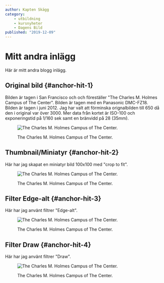 ```yaml
---
author: Kapten Skägg
category:
    - utbildning
    - kursnyheter
    - Dagens Bild
published: "2019-12-09"
---
```

Mitt andra inlägg
==================================

Här är mitt andra blogg inlägg.

Original bild {#anchor-hit-1}
-----------------------------------
Bilden är tagen i San Francisco och och föreställer "The Charles M. Holmes Campus of The Center". Bilden
är tagen med en Panasonic DMC-FZ18. Bilden är tagen i juni 2012. Jag har valt att förminska orignalbilden
till 650 då den i original var över 3000. Mer data från kortet är ISO-100 och exponeringstid på 1/160 sek
samt en bränvidd på 28 (35mm).

<figure class="figure">
    <img src="image/blogg_2.jpg&w=650&save-as=jpg" alt="The Charles M. Holmes Campus of The Center.">
    <figcaption>
        <p>The Charles M. Holmes Campus of The Center.</p>
    </figcaption>
</figure>

<!--more-->

Thumbnail/Miniatyr {#anchor-hit-2}
-----------------------------------
Här har jag skapat en miniatyr bild 100x100 med "crop to fit".
<figure class="figure">
    <img src="cimage/img.php?src=blogg_2.jpg&width=100&height=100&crop-to-fit" alt="The Charles M. Holmes Campus of The Center.">
    <figcaption>
        <p>The Charles M. Holmes Campus of The Center.</p>
    </figcaption>
</figure>

Filter Edge-alt {#anchor-hit-3}
-----------------------------------
Här har jag använt filtrer "Edge-alt".

<figure class="figure">
    <img src="cimage/img.php?src=blogg_2.jpg&w=650&save-as=jpg&convolve=edge-alt" alt="The Charles M. Holmes Campus of The Center.">
    <figcaption>
        <p>The Charles M. Holmes Campus of The Center.</p>
    </figcaption>
</figure>

Filter Draw {#anchor-hit-4}
-----------------------------------
Här har jag använt filtrer "Draw".

<figure class="figure">
    <img src="cimage/img.php?src=blogg_2.jpg&w=650&save-as=jpg&convolve=draw" alt="The Charles M. Holmes Campus of The Center.">
    <figcaption>
        <p>The Charles M. Holmes Campus of The Center.</p>
    </figcaption>
</figure>

